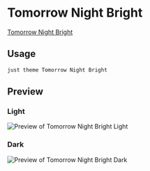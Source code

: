 # Tomorrow Night Bright

[Tomorrow Night Bright](#)

## Usage

```bash
just theme Tomorrow Night Bright
```

## Preview

### Light

![Preview of Tomorrow Night Bright Light](preview-light.png)

### Dark

![Preview of Tomorrow Night Bright Dark](preview-dark.png)
